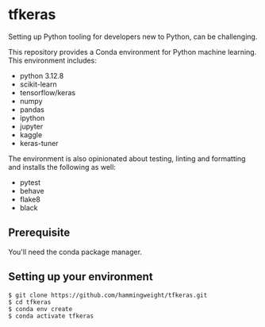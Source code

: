 # tfkeras
Setting up Python tooling for developers new to Python, can be challenging.

This repository provides a Conda environment for Python machine learning. This environment includes:
 * python 3.12.8
 * scikit-learn
 * tensorflow/keras
 * numpy
 * pandas
 * ipython
 * jupyter
 * kaggle
 * keras-tuner

The environment is also opinionated about testing, linting and formatting and installs the following as well:
 * pytest
 * behave
 * flake8
 * black

## Prerequisite
You'll need the conda package manager.

## Setting up your environment

```
$ git clone https://github.com/hammingweight/tfkeras.git
$ cd tfkeras
$ conda env create
$ conda activate tfkeras
```
 
